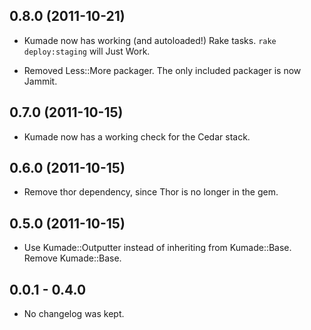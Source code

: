 ## 0.8.0 (2011-10-21)
* Kumade now has working (and autoloaded!) Rake tasks. `rake deploy:staging`
  will Just Work.

* Removed Less::More packager. The only included packager is now Jammit.

## 0.7.0 (2011-10-15)
* Kumade now has a working check for the Cedar stack.

## 0.6.0 (2011-10-15)
* Remove thor dependency, since Thor is no longer in the gem.

## 0.5.0 (2011-10-15)
* Use Kumade::Outputter instead of inheriting from Kumade::Base. Remove
  Kumade::Base.

## 0.0.1 - 0.4.0
* No changelog was kept.
